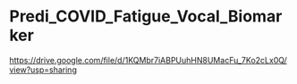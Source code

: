 # Predi_COVID_Fatigue_Vocal_Biomarker
https://drive.google.com/file/d/1KQMbr7iABPUuhHN8UMacFu_7Ko2cLx0Q/view?usp=sharing
